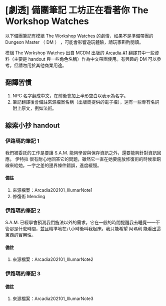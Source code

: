 # [劇透] 備團筆記 工坊正在看著你 The Workshop Watches

以下備團筆記有模組 The Workshop Watches 的劇情，如果不是準備帶團的 Dungeon Master （ DM ） ，可能會影響遊玩體驗，請玩家斟酌閱讀。

模組 The Workshop Watches 出自 MCDM 出版的 [Arcadia #1](https://shop.mcdmproductions.com/products/arcadia-issue1) 翻譯其中一些資料（主要是 handout 與一些角色名稱）作為中文帶團使用。有興趣的 DM 可以參考。但請勿用於其他商業用途。

## 翻譯習慣

1. NPC 名字翻成中文，在前後會加上半形空白以表示為名字。
2. 筆記翻譯後會備註來源檔案名稱（出版商提供的電子檔），還有一些專有名詞附上原文，例如法術。

## 線索小抄 handout

### 伊路瑪的筆記 1

我們被委託的工作是要讓 S.A.M. 能夠學習與保存資訊之外，還要能夠針對資訊回應。 伊特拉 很有耐心地回答它的問題，雖然它一直在她要施放修復術的時候拿銅線來給她。一字之差的邊界條件錯誤，進度緩慢。

#### 備註

1. 來源檔案：Arcadia202101_IllumarNote1
2. 修復術 Mending

### 伊路瑪的筆記 2

S.A.M. 已經學會預測我們施法以外的需求。它在一般的時間提醒我去睡覺——不管那是什麼時間，並且精準地在八小時後叫我起床。我只能希望 阿瑪利 能看出這東西的實用性。

#### 備註

1. 來源檔案：Arcadia202101_IllumarNote2

### 伊路瑪的筆記 3

#### 備註

1. 來源檔案：Arcadia202101_IllumarNote3
